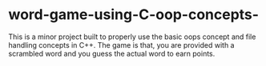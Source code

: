 # word-game-using-C-oop-concepts-
This is a minor project built to properly use the basic oops concept and file handling concepts in C++. The game is that, you are provided with a scrambled word and you guess the actual word to earn points.  
